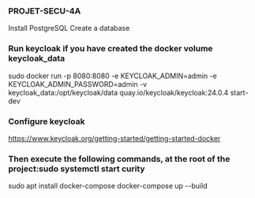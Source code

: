 ### PROJET-SECU-4A

Install PostgreSQL
Create a database 

### Run keycloak if you have created the docker volume keycloak_data

sudo docker run -p 8080:8080 -e KEYCLOAK_ADMIN=admin -e KEYCLOAK_ADMIN_PASSWORD=admin -v keycloak_data:/opt/keycloak/data quay.io/keycloak/keycloak:24.0.4 start-dev

### Configure keycloak

https://www.keycloak.org/getting-started/getting-started-docker

### Then execute the following commands, at the root of the project:sudo systemctl start curity

sudo apt install docker-compose
docker-compose up --build

